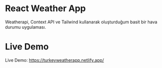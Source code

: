 # React Weather App
Weatherapi, Context API ve Tailwind kullanarak oluşturduğum basit bir hava durumu uygulaması.

# Live Demo
Live Demo: https://turkeyweatherapp.netlify.app/